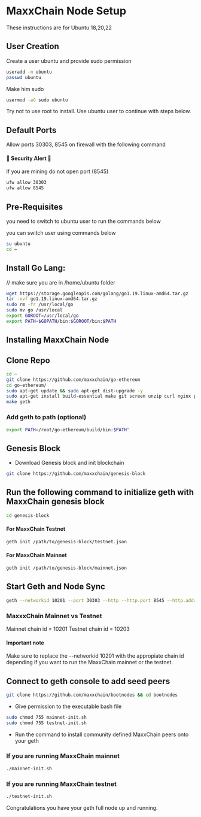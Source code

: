# MaxxChain Node Setup

These instructions are for Ubuntu 18,20,22

## User Creation 

Create a user ubuntu and provide sudo permission
```bash
useradd -m ubuntu
passwd ubuntu
```
Make him sudo

```bash
usermod -aG sudo ubuntu
```
Try not to use root to install. Use ubuntu user to continue with steps below.

## Default Ports
Allow ports 30303, 8545 on firewall with the following command    

#### 🚨 Security Alert 🚨    
If you are mining do not open port (8545)

```bash
ufw allow 30303
ufw allow 8545
```   

## Pre-Requisites

you need to switch to ubuntu user to run the commands below

you can switch user using commands below

```bash
su ubuntu
cd ~
```

## Install Go Lang: 

// make sure you are in /home/ubuntu folder

```bash
wget https://storage.googleapis.com/golang/go1.19.linux-amd64.tar.gz
tar -xvf go1.19.linux-amd64.tar.gz
sudo rm -fr /usr/local/go
sudo mv go /usr/local
export GOROOT=/usr/local/go
export PATH=$GOPATH/bin:$GOROOT/bin:$PATH
```

## Installing MaxxChain Node 

## Clone Repo

```bash
cd ~
git clone https://github.com/maxxchain/go-ethereum
cd go-ethereum/
sudo apt-get update && sudo apt-get dist-upgrade -y
sudo apt-get install build-essential make git screen unzip curl nginx pkg-config nmap xterm screen tcl -y
make geth
```

### Add geth to path (optional)
```bash
export PATH=/root/go-ethereum/build/bin:$PATH"
```

## Genesis Block

- Download Genesis block and init blockchain

```bash
git clone https://github.com/maxxchain/genesis-block
```

## Run the following command to initialize geth with MaxxChain genesis block
```bash
cd genesis-block
```
#### For MaxxChain Testnet 
```bash
geth init /path/to/genesis-block/testnet.json
```

#### For MaxxChain Mainnet 
```bash
geth init /path/to/genesis-block/mainnet.json
```

## Start Geth and Node Sync

```bash
geth --networkid 10201 --port 30303 --http --http.port 8545 --http.addr 0.0.0.0 --http.api personal,eth,net --http.corsdomain '*' --syncmode full
```

### MaxxxChain Mainnet vs Testnet 
Mainnet chain id = 10201
Testnet chain id = 10203

#### Important note
Make sure to replace the --networkid 10201 with the appropiate chain id depending if you want
to run the MaxxChain mainnet or the testnet.    


## Connect to geth console to add seed peers

```bash
git clone https://github.com/maxxchain/bootnodes && cd bootnodes
```

- Give permission to the executable bash file

```bash
sudo chmod 755 mainnet-init.sh
sudo chmod 755 testnet-init.sh
```

- Run the command to install community defined MaxxChain peers onto your geth
### If you are running MaxxChain mainnet 
```bash
./mainnet-init.sh
```    
    
### If you are running MaxxChain testnet 
```bash
./testnet-init.sh
```

Congratulations you have your geth full node up and running.

